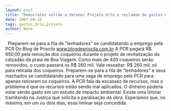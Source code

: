 ```yaml
---
layout: post
title: "Democratas voltam a detonar Projeto Orla e reclamam de gastos excessivos"
date: 2007-09-18
tags: gastos,Orla,projeto
author: None
---
```

&nbsp;
Preparem-se para a fila de &quot;lenhadores&quot; se candidatando a emprego pela PCR
Do Blog de Priscila
www.blogdepriscila.com.br
A PCR pagar&aacute; R$ 650,00 pela remo&ccedil;&atilde;o dos coqueiros durante o projeto de revitaliza&ccedil;&atilde;o do cal&ccedil;ad&atilde;o da praia de Boa Viagem. Como mais de 400 coqueiros ser&atilde;o removidos, o custo passar&aacute; os R$ 260 mil. Vale ressaltar: R$ 260 mil, s&oacute; para retirada dos coqueiros. Preparem-se para a fila de &quot;lenhadores&quot; e seus machados se candidatando para uma vaga de emprego pela PCR para apenas retirarem os coqueiros.
A PCR fala da escassez de recursos, mas o problema &eacute; que os recursos est&atilde;o sendo mal aplicados. O dinheiro poderia estar sendo gasto em um estudo de impacto ambiental. Existe uma liminar tramitando na Justi&ccedil;a que solicita a paralisa&ccedil;&atilde;o da obra.
Esperamos que, no m&aacute;ximo, em um ou dois dias, essa liminar seja concedida. 